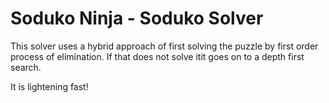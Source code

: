 # Soduko Ninja - Soduko Solver
This solver uses a hybrid approach of first solving the puzzle by first order process of elimination. If that does not solve itit goes on to a depth first search.

It is lightening fast!
